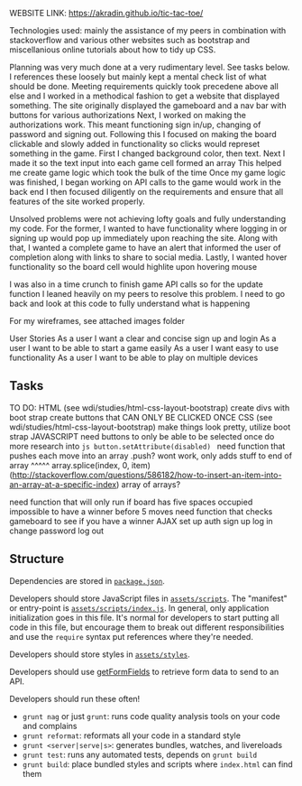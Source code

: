 WEBSITE LINK: https://akradin.github.io/tic-tac-toe/


Technologies used: mainly the assistance of my peers in combination with stackoverflow
  and various other websites such as bootstrap and miscellanious online tutorials about
  how to tidy up CSS.

Planning was very much done at a very rudimentary level. See tasks below. I references these
  loosely but mainly kept a mental check list of what should be done. Meeting requirements quickly
  took precedene above all else and I worked in a methodical fashion to get a website that displayed
  something. The site originally displayed the gameboard and a nav bar with buttons for various authorizations
  Next, I worked on making the authorizations work. This meant functioning sign in/up, changing of password
  and signing out.
  Following this I focused on making the board clickable and slowly added in functionality so clicks would
  represet something in the game. First I changed background color, then text.
  Next I made it so the text input into each game cell formed an array
  This helped me create game logic which took the bulk of the time
  Once my game logic was finished, I began working on API calls to the game would work in the back end
  I then focused diligently on the requirements and ensure that all features of the site worked properly.

Unsolved problems were not achieving lofty goals and fully understanding my code. For the former, I wanted to have
  functionality where logging in or signing up would pop up immediately upon reaching the site. Along with that, I
  wanted a complete game to have an alert that informed the user of completion along with links to share to social media.
  Lastly, I wanted hover functionality so the board cell would highlite upon hovering mouse

  I was also in a time crunch to finish game API calls so for the update function I leaned heavily on my peers to resolve this
  problem. I need to go back and look at this code to fully understand what is happening

For my wireframes, see attached images folder

User Stories
As a user I want a clear and concise sign up and login
As a user I want to be able to start a game easily
As a user I want easy to use functionality
As a user I want to be able to play on multiple devices





## Tasks

TO DO:
HTML (see wdi/studies/html-css-layout-bootstrap)
  create divs with boot strap
  create buttons that CAN ONLY BE CLICKED ONCE
CSS (see wdi/studies/html-css-layout-bootstrap)
  make things look pretty, utilize boot strap
JAVASCRIPT
  need buttons to only be able to be selected once
    do more research into ```js
    button.setAttribute(disabled)
    ```
  need function that pushes each move into an array
    .push? wont work, only adds stuff to end of array
    ^^^^^ array.splice(index, 0, item)
    (http://stackoverflow.com/questions/586182/how-to-insert-an-item-into-an-array-at-a-specific-index)
    array of arrays?

  need function that will only run if board has five spaces occupied
    impossible to have a winner before 5 moves
  need function that checks gameboard to see if you have a winner
AJAX
  set up auth
  sign up
  log in
  change password
  log out







## Structure

Dependencies are stored in [`package.json`](package.json).

Developers should store JavaScript files in [`assets/scripts`](assets/scripts).
The "manifest" or entry-point is
[`assets/scripts/index.js`](assets/scripts/index.js). In general, only
application initialization goes in this file. It's normal for developers to
start putting all code in this file, but encourage them to break out different
responsibilities and use the `require` syntax put references where they're
needed.

Developers should store styles in [`assets/styles`](assets/styles).

Developers should use [getFormFields](forms.md) to retrieve form data to send to
 an API.

Developers should run these often!

-   `grunt nag` or just `grunt`: runs code quality analysis tools on your code
    and complains
-   `grunt reformat`: reformats all your code in a standard style
-   `grunt <server|serve|s>`: generates bundles, watches, and livereloads
-   `grunt test`: runs any automated tests, depends on `grunt build`
-   `grunt build`: place bundled styles and scripts where `index.html` can find
    them
